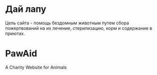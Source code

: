 # Дай лапу 
Цель сайта - помощь бездомным животным путем сбора пожертвований на их лечение, стерилизацию, корм и содержание в приютах.

# PawAid
A Charity Website for Animals
